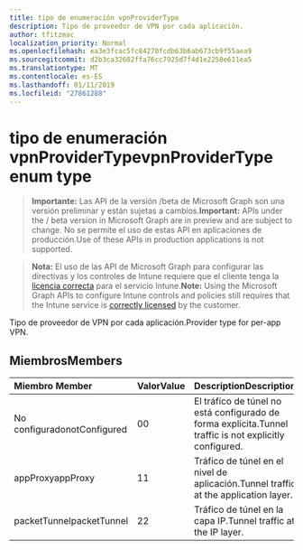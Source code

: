 ```yaml
---
title: tipo de enumeración vpnProviderType
description: Tipo de proveedor de VPN por cada aplicación.
author: tfitzmac
localization_priority: Normal
ms.openlocfilehash: ea3e3fcac5fc84270fcdb63b6ab673cb9f55aea9
ms.sourcegitcommit: d2b3ca32602ffa76cc7925d7f4d1e2258e611ea5
ms.translationtype: MT
ms.contentlocale: es-ES
ms.lasthandoff: 01/11/2019
ms.locfileid: "27861288"
---
```

# <a name="vpnprovidertype-enum-type"></a><span data-ttu-id="d3f33-103">tipo de enumeración vpnProviderType</span><span class="sxs-lookup"><span data-stu-id="d3f33-103">vpnProviderType enum type</span></span>

> <span data-ttu-id="d3f33-104">**Importante:** Las API de la versión /beta de Microsoft Graph son una versión preliminar y están sujetas a cambios.</span><span class="sxs-lookup"><span data-stu-id="d3f33-104">**Important:** APIs under the / beta version in Microsoft Graph are in preview and are subject to change.</span></span> <span data-ttu-id="d3f33-105">No se permite el uso de estas API en aplicaciones de producción.</span><span class="sxs-lookup"><span data-stu-id="d3f33-105">Use of these APIs in production applications is not supported.</span></span>

> <span data-ttu-id="d3f33-106">**Nota:** El uso de las API de Microsoft Graph para configurar las directivas y los controles de Intune requiere que el cliente tenga la [licencia correcta](https://go.microsoft.com/fwlink/?linkid=839381) para el servicio Intune.</span><span class="sxs-lookup"><span data-stu-id="d3f33-106">**Note:** Using the Microsoft Graph APIs to configure Intune controls and policies still requires that the Intune service is [correctly licensed](https://go.microsoft.com/fwlink/?linkid=839381) by the customer.</span></span>

<span data-ttu-id="d3f33-107">Tipo de proveedor de VPN por cada aplicación.</span><span class="sxs-lookup"><span data-stu-id="d3f33-107">Provider type for per-app VPN.</span></span>
## <a name="members"></a><span data-ttu-id="d3f33-108">Miembros</span><span class="sxs-lookup"><span data-stu-id="d3f33-108">Members</span></span>
|<span data-ttu-id="d3f33-109">Miembro	</span><span class="sxs-lookup"><span data-stu-id="d3f33-109">Member</span></span>|<span data-ttu-id="d3f33-110">Valor</span><span class="sxs-lookup"><span data-stu-id="d3f33-110">Value</span></span>|<span data-ttu-id="d3f33-111">Description</span><span class="sxs-lookup"><span data-stu-id="d3f33-111">Description</span></span>|
|:---|:---|:---|
|<span data-ttu-id="d3f33-112">No configurado</span><span class="sxs-lookup"><span data-stu-id="d3f33-112">notConfigured</span></span>|<span data-ttu-id="d3f33-113">0</span><span class="sxs-lookup"><span data-stu-id="d3f33-113">0</span></span>|<span data-ttu-id="d3f33-114">El tráfico de túnel no está configurado de forma explícita.</span><span class="sxs-lookup"><span data-stu-id="d3f33-114">Tunnel traffic is not explicitly configured.</span></span>|
|<span data-ttu-id="d3f33-115">appProxy</span><span class="sxs-lookup"><span data-stu-id="d3f33-115">appProxy</span></span>|<span data-ttu-id="d3f33-116">1</span><span class="sxs-lookup"><span data-stu-id="d3f33-116">1</span></span>|<span data-ttu-id="d3f33-117">Tráfico de túnel en el nivel de aplicación.</span><span class="sxs-lookup"><span data-stu-id="d3f33-117">Tunnel traffic at the application layer.</span></span>|
|<span data-ttu-id="d3f33-118">packetTunnel</span><span class="sxs-lookup"><span data-stu-id="d3f33-118">packetTunnel</span></span>|<span data-ttu-id="d3f33-119">2</span><span class="sxs-lookup"><span data-stu-id="d3f33-119">2</span></span>|<span data-ttu-id="d3f33-120">Tráfico de túnel en la capa IP.</span><span class="sxs-lookup"><span data-stu-id="d3f33-120">Tunnel traffic at the IP layer.</span></span>|





